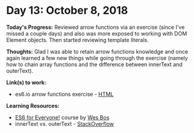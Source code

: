 # Day 13: October 8, 2018

**Today's Progress:** Reviewed arrow functions via an exercise (since I've missed a couple days) and also was more exposed to working with DOM Element objects. Then started reviewing template literals.

**Thoughts:** Glad I was able to retain arrow functions knowledge and once again learned a few new things while going through the exercise (namely how to chain array functions and the difference between innerText and outerText).

**Link(s) to work:**
* es6.io arrow functions exercise - [HTML](https://github.com/mccoyrjm/100-days-of-code/blob/master/work/arrow-functions-exercise.html)

**Learning Resources:**
* [ES6 for Everyone!](https://es6.io/) course by [Wes Bos](https://wesbos.com/)
* innerText vs. outerText - [StackOverflow](https://stackoverflow.com/questions/18481382/what-is-the-difference-between-innertext-and-outertext)
